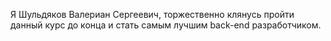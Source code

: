 Я Шульдяков Валериан Сергеевич, торжественно клянусь пройти данный курс до конца и стать самым лучшим back-end разработчиком.
